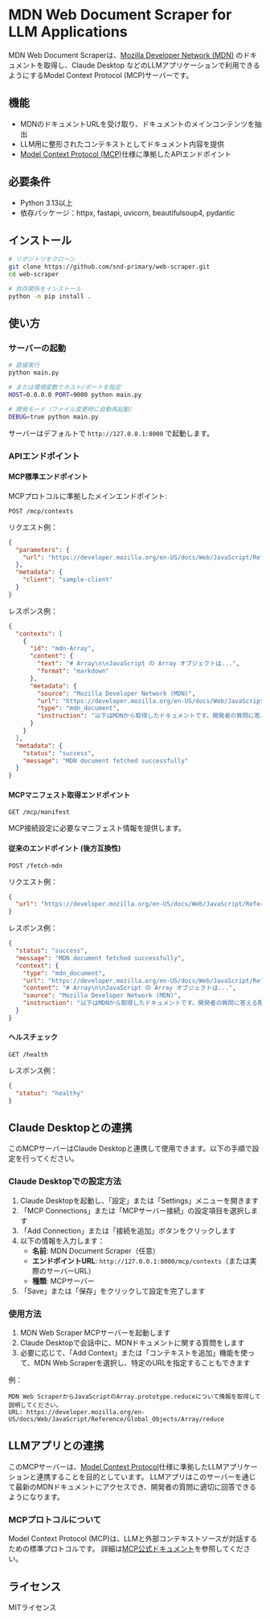 # MDN Web Document Scraper for LLM Applications

MDN Web Document Scraperは、[Mozilla Developer Network (MDN)](https://developer.mozilla.org/) のドキュメントを取得し、Claude Desktop などのLLMアプリケーションで利用できるようにするModel Context Protocol (MCP)サーバーです。

## 機能

- MDNのドキュメントURLを受け取り、ドキュメントのメインコンテンツを抽出
- LLM用に整形されたコンテキストとしてドキュメント内容を提供
- [Model Context Protocol (MCP)](https://modelcontextprotocol.io/)仕様に準拠したAPIエンドポイント

## 必要条件

- Python 3.13以上
- 依存パッケージ：httpx, fastapi, uvicorn, beautifulsoup4, pydantic

## インストール

```bash
# リポジトリをクローン
git clone https://github.com/snd-primary/web-scraper.git
cd web-scraper

# 依存関係をインストール
python -m pip install .
```

## 使い方

### サーバーの起動

```bash
# 直接実行
python main.py

# または環境変数でホスト/ポートを指定
HOST=0.0.0.0 PORT=9000 python main.py

# 開発モード（ファイル変更時に自動再起動）
DEBUG=true python main.py
```

サーバーはデフォルトで `http://127.0.0.1:8000` で起動します。

### APIエンドポイント

#### MCP標準エンドポイント

MCPプロトコルに準拠したメインエンドポイント:

```http
POST /mcp/contexts
```

リクエスト例：

```json
{
  "parameters": {
    "url": "https://developer.mozilla.org/en-US/docs/Web/JavaScript/Reference/Global_Objects/Array"
  },
  "metadata": {
    "client": "sample-client"
  }
}
```

レスポンス例：

```json
{
  "contexts": [
    {
      "id": "mdn-Array",
      "content": {
        "text": "# Array\n\nJavaScript の Array オブジェクトは...",
        "format": "markdown"
      },
      "metadata": {
        "source": "Mozilla Developer Network (MDN)",
        "url": "https://developer.mozilla.org/en-US/docs/Web/JavaScript/Reference/Global_Objects/Array",
        "type": "mdn_document",
        "instruction": "以下はMDNから取得したドキュメントです。開発者の質問に答える際にこの情報を参照してください。"
      }
    }
  ],
  "metadata": {
    "status": "success",
    "message": "MDN document fetched successfully"
  }
}
```

#### MCPマニフェスト取得エンドポイント

```http
GET /mcp/manifest
```

MCP接続設定に必要なマニフェスト情報を提供します。

#### 従来のエンドポイント (後方互換性)

```http
POST /fetch-mdn
```

リクエスト例：

```json
{
  "url": "https://developer.mozilla.org/en-US/docs/Web/JavaScript/Reference/Global_Objects/Array"
}
```

レスポンス例：

```json
{
  "status": "success",
  "message": "MDN document fetched successfully",
  "context": {
    "type": "mdn_document",
    "url": "https://developer.mozilla.org/en-US/docs/Web/JavaScript/Reference/Global_Objects/Array",
    "content": "# Array\n\nJavaScript の Array オブジェクトは...",
    "source": "Mozilla Developer Network (MDN)",
    "instruction": "以下はMDNから取得したドキュメントです。開発者の質問に答える際にこの情報を参照してください。"
  }
}
```

#### ヘルスチェック

```http
GET /health
```

レスポンス例：

```json
{
  "status": "healthy"
}
```

## Claude Desktopとの連携

このMCPサーバーはClaude Desktopと連携して使用できます。以下の手順で設定を行ってください。

### Claude Desktopでの設定方法

1. Claude Desktopを起動し、「設定」または「Settings」メニューを開きます
2. 「MCP Connections」または「MCPサーバー接続」の設定項目を選択します
3. 「Add Connection」または「接続を追加」ボタンをクリックします
4. 以下の情報を入力します：
   - **名前**: MDN Document Scraper（任意）
   - **エンドポイントURL**: `http://127.0.0.1:8000/mcp/contexts`（または実際のサーバーURL）
   - **種類**: MCPサーバー
5. 「Save」または「保存」をクリックして設定を完了します

### 使用方法

1. MDN Web Scraper MCPサーバーを起動します
2. Claude Desktopで会話中に、MDNドキュメントに関する質問をします
3. 必要に応じて、「Add Context」または「コンテキストを追加」機能を使って、MDN Web Scraperを選択し、特定のURLを指定することもできます

例：
```
MDN Web ScraperからJavaScriptのArray.prototype.reduceについて情報を取得して説明してください。
URL: https://developer.mozilla.org/en-US/docs/Web/JavaScript/Reference/Global_Objects/Array/reduce
```

## LLMアプリとの連携

このMCPサーバーは、[Model Context Protocol](https://modelcontextprotocol.io/)仕様に準拠したLLMアプリケーションと連携することを目的としています。
LLMアプリはこのサーバーを通じて最新のMDNドキュメントにアクセスでき、開発者の質問に適切に回答できるようになります。

### MCPプロトコルについて

Model Context Protocol (MCP)は、LLMと外部コンテキストソースが対話するための標準プロトコルです。
詳細は[MCP公式ドキュメント](https://modelcontextprotocol.io/introduction)を参照してください。

## ライセンス

MITライセンス
